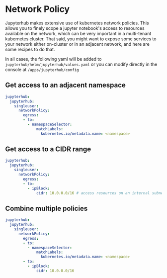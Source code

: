 # Network Policy

Jupyterhub makes extensive use of kubernetes network policies.  This allows you to finely scope a jupyter notebook's access to resources available on the network, which can be very important in a multi-tenant kubernetes cluster.  That said, you might want to expose some services to your network either on-cluster or in an adjacent network, and here are some recipes to do that.

In all cases, the following yaml will be added to `jupyterhub/helm/jupyterhub/values.yaml` or you can modify directly in the console at `/apps/jupyterhub/config`

## Get access to an adjacent namespace

```yaml
jupyterhub:
  jupyterhub:
    singleuser:
      networkPolicy:
        egress:
        - to:
          - namespaceSelector:
              matchLabels:
                kubernetes.io/metadata.name: <namespace>
```

## Get access to a CIDR range


```yaml
jupyterhub:
  jupyterhub:
    singleuser:
      networkPolicy:
        egress:
        - to:
          - ipBlock:
              cidr: 10.0.0.0/16 # access resources on an internal subnetwork for example
```

## Combine multiple policies


```yaml
jupyterhub:
  jupyterhub:
    singleuser:
      networkPolicy:
        egress:
        - to:
          - namespaceSelector:
              matchLabels:
                kubernetes.io/metadata.name: <namespace>
        - to:
          - ipBlock:
              cidr: 10.0.0.0/16
```
